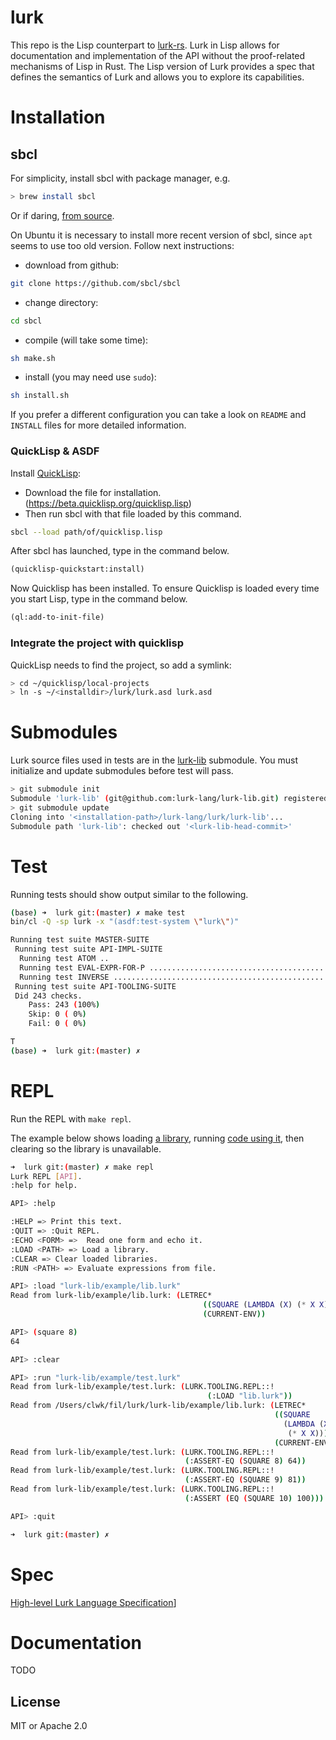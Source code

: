 # lurk
This repo is the Lisp counterpart to [lurk-rs](https://github.com/lurk-lang/lurk-rs). Lurk in Lisp allows for documentation and implementation of the API without the proof-related mechanisms of Lisp in Rust. The Lisp version of Lurk provides a spec that defines the semantics of Lurk and allows you to explore its capabilities.

# Installation

## sbcl

For simplicity, install sbcl with package manager, e.g.

```bash
> brew install sbcl
```

Or if daring, [from source](https://sourceforge.net/p/sbcl/sbcl/ci/master/tree/).

On Ubuntu it is necessary to install more recent version of sbcl, since `apt` seems to use too old version. Follow next instructions:

- download from github:
```bash
git clone https://github.com/sbcl/sbcl
``` 

- change directory:
```bash
cd sbcl
```

- compile (will take some time):
```bash
sh make.sh
```

- install (you may need use `sudo`):
```bash
sh install.sh
```

If you prefer a different configuration you can take a look on `README` and `INSTALL` files for more detailed information. 

### QuickLisp & ASDF

Install [QuickLisp](https://www.quicklisp.org):

- Download the file for installation. (https://beta.quicklisp.org/quicklisp.lisp)
- Then run sbcl with that file loaded by this command.

```sh
sbcl --load path/of/quicklisp.lisp
```

After sbcl has launched, type in the command below.

```lisp
(quicklisp-quickstart:install)
```

Now Quicklisp has been installed. To ensure Quicklisp is loaded every time you start Lisp, type in the command below.

```lisp
(ql:add-to-init-file)
```

### Integrate the project with quicklisp

QuickLisp needs to find the project, so add a symlink:

```bash
> cd ~/quicklisp/local-projects
> ln -s ~/<installdir>/lurk/lurk.asd lurk.asd
```
# Submodules

Lurk source files used in tests are in the [lurk-lib](https://github.com/lurk-lang/lurk-lib) submodule. You must
initialize and update submodules before test will pass.

```bash
> git submodule init
Submodule 'lurk-lib' (git@github.com:lurk-lang/lurk-lib.git) registered for path 'lurk-lib'
> git submodule update
Cloning into '<installation-path>/lurk-lang/lurk/lurk-lib'...
Submodule path 'lurk-lib': checked out '<lurk-lib-head-commit>'
```

# Test

Running tests should show output similar to the following.
```bash
(base) ➜  lurk git:(master) ✗ make test
bin/cl -Q -sp lurk -x "(asdf:test-system \"lurk\")"

Running test suite MASTER-SUITE
 Running test suite API-IMPL-SUITE
  Running test ATOM ..
  Running test EVAL-EXPR-FOR-P .....................................................
  Running test INVERSE ............................................................................................................................................................................................
 Running test suite API-TOOLING-SUITE
 Did 243 checks.
    Pass: 243 (100%)
    Skip: 0 ( 0%)
    Fail: 0 ( 0%)

T
(base) ➜  lurk git:(master) ✗
```

# REPL

Run the REPL with `make repl`.

The example below shows loading [a library](lurk-lib/example/lib.lurk), running [code using it](lurk-lib/example/test.lurk), then clearing so the library is unavailable.

```bash
➜  lurk git:(master) ✗ make repl          
Lurk REPL [API].
:help for help.

API> :help

:HELP => Print this text.
:QUIT => :Quit REPL.
:ECHO <FORM> =>  Read one form and echo it.
:LOAD <PATH> => Load a library.
:CLEAR => Clear loaded libraries.
:RUN <PATH> => Evaluate expressions from file.

API> :load "lurk-lib/example/lib.lurk"
Read from lurk-lib/example/lib.lurk: (LETREC*
                                           ((SQUARE (LAMBDA (X) (* X X))))
                                           (CURRENT-ENV))

API> (square 8)
64

API> :clear

API> :run "lurk-lib/example/test.lurk"
Read from lurk-lib/example/test.lurk: (LURK.TOOLING.REPL::!
                                            (:LOAD "lib.lurk"))
Read from /Users/clwk/fil/lurk/lurk-lib/example/lib.lurk: (LETREC*
                                                           ((SQUARE
                                                             (LAMBDA (X)
                                                              (* X X))))
                                                           (CURRENT-ENV))
Read from lurk-lib/example/test.lurk: (LURK.TOOLING.REPL::!
                                       (:ASSERT-EQ (SQUARE 8) 64))
Read from lurk-lib/example/test.lurk: (LURK.TOOLING.REPL::!
                                       (:ASSERT-EQ (SQUARE 9) 81))
Read from lurk-lib/example/test.lurk: (LURK.TOOLING.REPL::!
                                       (:ASSERT (EQ (SQUARE 10) 100)))

API> :quit

➜  lurk git:(master) ✗ 
```
# Spec
[High-level Lurk Language Specification](spec/v0-1.md)]

# Documentation

TODO

## License

MIT or Apache 2.0
